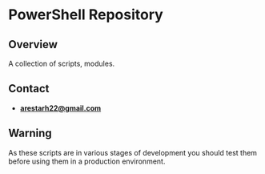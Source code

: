 # PowerShell Repository

## Overview

A collection of scripts, modules.

## Contact

- **arestarh22@gmail.com**

## Warning

As these scripts are in various stages of development you should test them before using them in a production environment.

